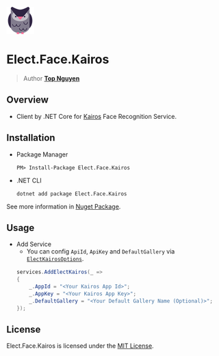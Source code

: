 ﻿![Logo](../../../Logo.png)
# Elect.Face.Kairos
> Author [**Top Nguyen**](http://topnguyen.net)

## Overview
- Client by .NET Core for [Kairos](https://kairos.com) Face Recognition Service.

## Installation
- Package Manager
    ```
    PM> Install-Package Elect.Face.Kairos
    ```

- .NET CLI
    ```
    dotnet add package Elect.Face.Kairos
    ```

See more information in [Nuget Package](https://www.nuget.org/packages/Elect.Face.Kairos/).

## Usage

- Add Service
    + You can config `ApiId`, `ApiKey` and `DefaultGallery` via [`ElectKairosOptions`](Models/ElectKairosOptions.cs).
    ```c#
    services.AddElectKairos(_ =>
    {
        _.AppId = "<Your Kairos App Id>";
        _.AppKey = "<Your Kairos App Key>";
        _.DefaultGallery = "<Your Default Gallery Name (Optional)>";
    });
    ```
    
## License
Elect.Face.Kairos is licensed under the [MIT License](../../../LICENSE).